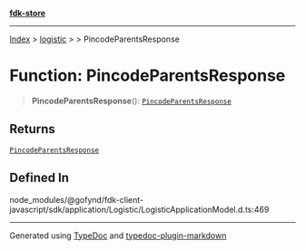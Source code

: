 [**fdk-store**](../../../README.md)
***

[Index](../../../API.md) > [logistic](../../README.md) > [<internal>](../README.md) > PincodeParentsResponse

# Function: PincodeParentsResponse

> **PincodeParentsResponse**(): [`PincodeParentsResponse`](../type-aliases/type-alias.PincodeParentsResponse.md)

## Returns

[`PincodeParentsResponse`](../type-aliases/type-alias.PincodeParentsResponse.md)

## Defined In

node\_modules/@gofynd/fdk-client-javascript/sdk/application/Logistic/LogisticApplicationModel.d.ts:469

***
Generated using [TypeDoc](https://typedoc.org/) and [typedoc-plugin-markdown](https://www.npmjs.com/package/typedoc-plugin-markdown)
